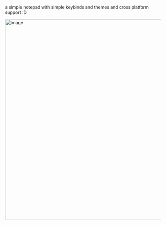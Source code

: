 a simple notepad with simple keybinds and themes and cross platform support :D

<img width="953" height="648" alt="image" src="https://github.com/user-attachments/assets/a0ed2b46-62f2-40b4-86f1-ba599802397c" />
